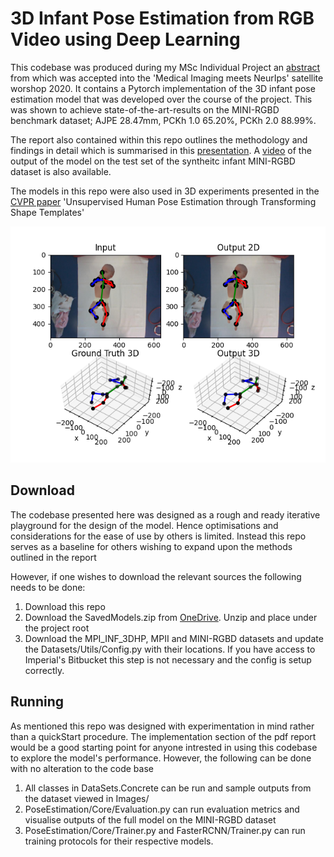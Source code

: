 # 3D Infant Pose Estimation from RGB Video using Deep Learning

This codebase was produced during my MSc Individual Project an [abstract](http://www.cse.cuhk.edu.hk/~qdou/public/medneurips2020/6_3D_Infant_Pose_Estimation_Using_Transfer_Learning_Camera_Ready.pdf) from which was accepted into the 'Medical Imaging meets NeurIps' satellite worshop 2020. It contains a Pytorch implementation of the 3D infant pose estimation model that was developed over the course of the project. This was shown to achieve state-of-the-art-results on the MINI-RGBD benchmark dataset; AJPE 28.47mm, PCKh 1.0 65.20%, PCKh 2.0 88.99%. 

The report also contained within this repo outlines the methodology and findings in detail which is summarised in this [presentation](https://www.youtube.com/watch?v=edN4z7h-9Gc&feature=youtu.be&ab_channel=BernhardKainz). A [video](https://www.youtube.com/watch?v=rvivVQzxUIc) of the output of the model on the test set of the syntheitc infant MINI-RGBD dataset is also available.

The models in this repo were also used in 3D experiments presented in the [CVPR paper](https://infantmotion.github.io/) 'Unsupervised Human Pose Estimation through Transforming Shape Templates' 

![Example Output](Images/ExampleOutput.png)

## Download

The codebase presented here was designed as a rough and ready iterative playground for the design of the model. Hence optimisations and considerations for the ease of use by others is limited. Instead this repo serves as a baseline for others wishing to expand upon the methods outlined in the report

However, if one wishes to download the relevant sources the following needs to be done:

1. Download this repo
1. Download the SavedModels.zip from [OneDrive](https://liveuclac-my.sharepoint.com/:u:/g/personal/rmhisje_ucl_ac_uk/EcQr9vyPlSBPmdJSazAIDP0BJ7ydxgrjSmYpeoho1v5efQ?e=4MTIH7). Unzip and place under the project root
1. Download the MPI_INF_3DHP, MPII and MINI-RGBD datasets and update the Datasets/Utils/Config.py with their locations. If you have access to Imperial's Bitbucket this step is not necessary and the config is setup correctly.

## Running

As mentioned this repo was designed with experimentation in mind rather than a quickStart procedure. The implementation section of the pdf report would be a good starting point for anyone intrested in using this codebase to explore the model's performance. However, the following can be done with no alteration to the code base

1. All classes in DataSets.Concrete can be run and sample outputs from the dataset viewed in Images/
2. PoseEstimation/Core/Evaluation.py can run evaluation metrics and visualise outputs of the full model on the MINI-RGBD dataset
3. PoseEstimation/Core/Trainer.py  and FasterRCNN/Trainer.py can run training protocols for their respective models.

